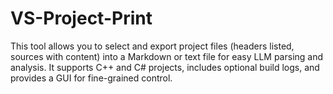 # VS-Project-Print
This tool allows you to select and export project files (headers listed, sources with content) into a Markdown or text file for easy LLM parsing and analysis. It supports C++ and C# projects, includes optional build logs, and provides a GUI for fine-grained control.
